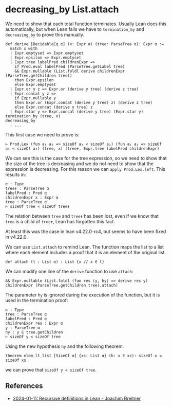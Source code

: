 # decreasing_by List.attach

We need to show that each total function terminates.
Usually Lean does this automatically, 
but when Lean fails we have to `termination_by` and `decreasing_by` to prove this manually.

```lean
def derive [DecidableEq α] (x: Expr α) (tree: ParseTree α): Expr α :=
  match x with
  | Expr.emptyset => Expr.emptyset
  | Expr.epsilon => Expr.emptyset
  | Expr.tree labelPred childrenExpr =>
    if Pred.eval labelPred (ParseTree.getLabel tree)
    && Expr.nullable (List.foldl derive childrenExpr (ParseTree.getChildren tree))
    then Expr.epsilon
    else Expr.emptyset
  | Expr.or y z => Expr.or (derive y tree) (derive z tree)
  | Expr.concat y z =>
    if Expr.nullable y
    then Expr.or (Expr.concat (derive y tree) z) (derive z tree)
    else Expr.concat (derive y tree) z
  | Expr.star y => Expr.concat (derive y tree) (Expr.star y)
termination_by (tree, x)
decreasing_by
  · ...
```

This first case we need to prove is:

```lean
⊢ Prod.Lex (fun a₁ a₂ => sizeOf a₁ < sizeOf a₂) (fun a₁ a₂ => sizeOf a₁ < sizeOf a₂) (tree, x) (tree✝, Expr.tree labelPred childrenExpr)
```

We can see this is the case for the tree expression, so we need to show that the size of the tree is decreasing and we do not need to show that the expression is decreasing. For this reason we can `apply Prod.Lex.left`.
This results in:

```lean
α : Type
tree✝ : ParseTree α
labelPred : Pred α
childrenExpr x : Expr α
tree : ParseTree α
⊢ sizeOf tree < sizeOf tree✝
```

The relation between `tree` and `tree✝` has been lost, even if we know that `tree` is a child of `tree✝`, Lean has forgotten this fact.

At least this was the case in lean v4.22.0-rc4, but seems to have been fixed in v4.22.0.

We can use `List.attach` to remind Lean.
The function maps the list to a list where each element includes a proof that it is an element of the original list.

```lean
def attach (l : List α) : List {x // x ∈ l}
```

We can modify one line of the `derive` function to use `attach`:

```lean
&& Expr.nullable (List.foldl (fun res ⟨y, hy⟩ => derive res y) childrenExpr (ParseTree.getChildren tree).attach)
```

The parameter `hy` is ignored during the execution of the function, but it is used in the termination proof:

```lean
α : Type
tree : ParseTree α
labelPred : Pred α
childrenExpr res : Expr α
y : ParseTree α
hy : y ∈ tree.getChildren
⊢ sizeOf y < sizeOf tree
```

Using the new hypothesis `hy` and the following theorem:

```lean
theorem elem_lt_list [SizeOf α] {xs: List α} (h: x ∈ xs): sizeOf x ≤ sizeOf xs
```

we can prove that `sizeOf y < sizeOf tree`.

## References

* [2024-01-11: Recursive definitions in Lean - Joachim Breitner](https://web.archive.org/web/20250618125453/https://lean-lang.org/blog/2024-1-11-recursive-definitions-in-lean/)
